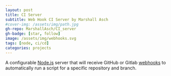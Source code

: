```yaml
---
layout: post
title: CI Server
subtitle: Web Hook CI Server by Marshall Asch
#cover-img: /assets/img/path.jpg
gh-repo: MarshallAsch/CI_server
gh-badge: [star, follow]
image: /assets/img/webhooks.svg
tags: [node, ci/cd]
categories: projects
---
```


A configurable [Node.js](https://nodejs.org/) server that will receive GitHub or Gitlab [webhooks](https://developer.github.com/webhooks/) to automatically run a script for a specific repository and branch.
